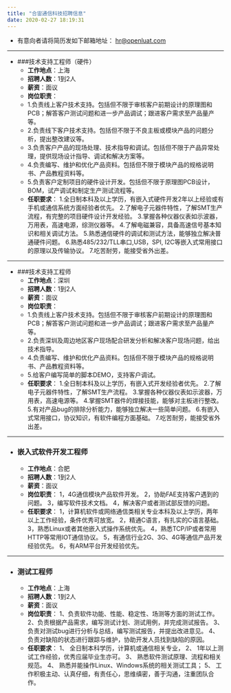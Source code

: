 ```yaml
---
title: "合宙通信科技招聘信息"
date: 2020-02-27 18:19:31
---
```


+ 有意向者请将简历发如下邮箱地址：
hr@openluat.com

------------


+ ###技术支持工程师（硬件）
	+ **工作地点**：上海
	+ **招聘人数**：1到2人
	+ **薪资**：面议
	+ **岗位职责**：
	+ 1.负责线上客户技术支持。包括但不限于审核客户前期设计的原理图和PCB；解答客户测试问题和进一步产品调试；跟进客户需求至产品量产等。
	+ 2.负责线下客户技术支持。包括但不限于不良主板或模块产品的问题分析，提出整改建议等。
	+ 3.负责客户产品的现场处理、技术指导和调试。包括但不限于产品异常处理，提供现场设计指导、调试和解决方案等。
	+ 4.负责编写、维护和优化产品资料。包括但不限于模块产品的规格说明书、产品教程资料等。
	+ 5.负责客户定制项目的硬件设计开发。包括但不限于原理图PCB设计，BOM，试产调试和制定生产测试流程等。
	+ **任职要求**：
 1.全日制本科及以上学历，有嵌入式硬件开发2年以上经验或有手机或通信系统方面经验者优先。
2.了解电子元器件特性，了解SMT生产流程，有完整的项目硬件设计开发经验。
3.掌握各种仪器仪表如示波器，万用表，高速电源，综测仪器等。
4.了解电磁兼容，具备高速信号基本知识和相关调试方法。
5.熟悉通信硬件的调试和测试方法，能够独立解决普通硬件问题。
6.熟悉485/232/TLL串口,USB，SPI, I2C等嵌入式常用接口的原理以及传输协议。
7.吃苦耐劳，能接受省外出差。

------------

+ ###技术支持工程师
	+ **工作地点**：深圳
	+ **招聘人数**：1到2人
	+ **薪资**：面议
	+ **岗位职责**：
	+ 1.负责线上客户技术支持。包括但不限于审核客户前期设计的原理图和PCB；解答客户测试问题和进一步产品调试；跟进客户需求至产品量产等。
	+ 2.负责深圳及周边地区客户现场配合研发分析和解决客户现场问题，给出技术指导。
	+ 4.负责编写、维护和优化产品资料。包括但不限于模块产品的规格说明书、产品教程资料等。
	+ 5.给客户编写简单的脚本DEMO，支持客户调试。
	+ **任职要求**：
 1.全日制本科及以上学历，有嵌入式开发经验者优先。
2.了解电子元器件特性，了解SMT生产流程。
3.掌握各种仪器仪表如示波器，万用表，高速电源等。
4.掌握SMT器件的焊接技能，能够对主板进行整改。
5.有对产品bug的排除分析能力，能够独立解决一些简单问题。
6.有嵌入式常用接口，协议知识，有软件编程方面基础。
7.吃苦耐劳，能接受省外出差。

------------

+ ### 嵌入式软件开发工程师
	+ **工作地点**：合肥
	+ **招聘人数**：1到2人
	+ **薪资**：面议
	+ **岗位职责**：
	1，4G通信模块产品软件开发。
2，协助FAE支持客户遇到的问题。
3，编写软件技术文档。
4，解决客户或者测试部反馈的问题。
	+ **任职要求**：
1，计算机软件或网络通信类相关专业本科及以上学历，两年以上工作经验，条件优秀可放宽。
2，精通C语言，有扎实的C语言基础。
3，熟悉Linux或者其他嵌入式操作系统优先。
4，熟悉TCP/IP或者常用HTTP等常用IOT通信协议。
5，有通信行业2G、3G、4G等通信产品开发经验优先。
6，有ARM平台开发经验优先。

------------

+ ### 测试工程师
	+ **工作地点**：上海
	+ **招聘人数**：1到2人
	+ **薪资**：面议
	+ **岗位职责**：
1、负责软件功能、性能、稳定性、场测等方面的测试工作。
2、负责根据产品需求，编写测试计划、测试用例，并完成测试报告。
3、负责对测试bug进行分析与总结，编写测试报告，并提出改进意见。
4、负责对缺陷的状态进行跟踪与维护，协助开发人员找到缺陷的原因。
	+ **任职要求**：
1、 全日制本科学历，计算机或通信相关专业，
2、 1年以上测试工作经验，优秀应届毕业生亦可。
3、 熟悉软件测试原理、流程和相关规范。
4、 熟悉并能操作Linux、Windows系统的相关测试工具；
5、 工作积极主动、认真仔细，有责任心，思维缜密，善于沟通，注重团队合作。



